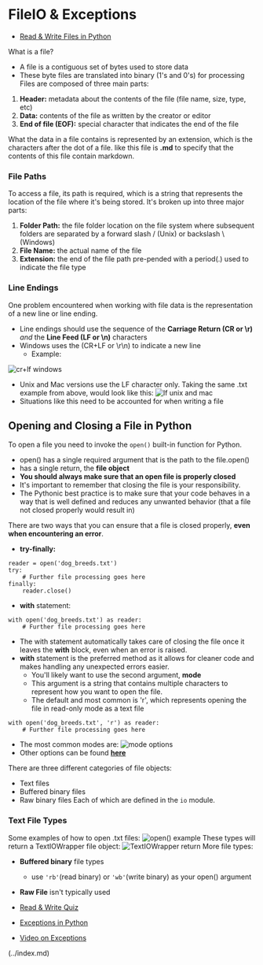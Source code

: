 # FileIO & Exceptions

- [Read & Write Files in Python](https://realpython.com/read-write-files-python/)


What is a file? 
  - A file is a contiguous set of bytes used to store data
  - These byte files are translated into binary (1's and 0's) for processing
Files are composed of three main parts:
  1. **Header:** metadata about the contents of the file (file name, size, type, etc)
  2. **Data:** contents of the file as written by the creator or editor
  3. **End of file (EOF):** special character that indicates the end of the file

What the data in a file contains is represented by an extension, which is the characters after the dot of a file. like this file is **.md** to specify that the contents of this file contain markdown. 

### File Paths
To access a file, its path is required, which is a string that represents the location of the file where it's being stored. It's broken up into three major parts:
1. **Folder Path:** the file folder location on the file system where subsequent folders are separated by a forward slash / (Unix) or backslash \ (Windows)
2. **File Name:** the actual name of the file
3. **Extension:** the end of the file path pre-pended with a period(.) used to indicate the file type

### Line Endings
One problem encountered when working with file data is the representation of a new line or line ending.
- Line endings should use the sequence of the **Carriage Return (CR or \r)** _and_ the **Line Feed (LF or \n)** characters
- Windows uses the (CR+LF or \r\n) to indicate a new line
  - Example:

![cr+lf windows](img-read-fs/windows-cr+lf.png)
- Unix and Mac  versions use the LF character only. Taking the same .txt example from above, would look like this:
![lf unix and mac](img-read-fs/unix-mac-lf.png)
- Situations like this need to be accounted for when writing a file

## Opening and Closing a File in Python
To open a file you need to invoke the ```open()``` built-in function for Python.
- open() has a single required argument that is the path to the file.open()
- has a single return, the **file object**
- **You should always make sure that an open file is properly closed**
- It's important to remember that closing the file is your responsibility. 
- The Pythonic best practice is to make sure that your code behaves in a way that is well defined and reduces any unwanted behavior (that a file not closed properly would result in)

There are two ways that you can ensure that a file is closed properly, **even when encountering an error**.
- **try-finally:**
```
reader = open('dog_breeds.txt')
try:
    # Further file processing goes here
finally:
    reader.close()
```
- **with** statement:
```
with open('dog_breeds.txt') as reader:
    # Further file processing goes here
```
- The with statement automatically takes care of closing the file once it leaves the **with** block, even when an error is raised. 
- **with** statement is the preferred method as it allows for cleaner code and makes handling any unexpected errors easier.
  - You'll likely want to use the second argument, **mode**
  - This argument is a string that contains multiple characters to represent how you want to open the file.
  - The default and most common is 'r', which represents opening the file in read-only mode as a text file
``` 
with open('dog_breeds.txt', 'r') as reader:
    # Further file processing goes here
```
- The most common modes are:
![mode options](img-read-fs/mode-options.png)
- Other options can be found **[here](https://docs.python.org/3/library/functions.html#open)**

There are three different categories of file objects:
- Text files
- Buffered binary files
- Raw binary files
Each of which are defined in the ```io``` module. 

### Text File Types
Some examples of how to open .txt files:
![open() example](img-read-fs/open-example.png)
These types will return a TextIOWrapper file object:
![TextIOWrapper return](img-read-fs/open-return.png)
More file types:
- **Buffered binary** file types
  - use ```'rb'```(read binary) or ```'wb'```(write binary) as your open() argument  
- **Raw File** isn't typically used

- [Read & Write Quiz](https://realpython.com/quizzes/read-write-files-python/)

- [Exceptions in Python](https://realpython.com/python-exceptions/)
- [Video on Exceptions](https://realpython.com/courses/reading-and-writing-files-python/)

 (../index.md)
